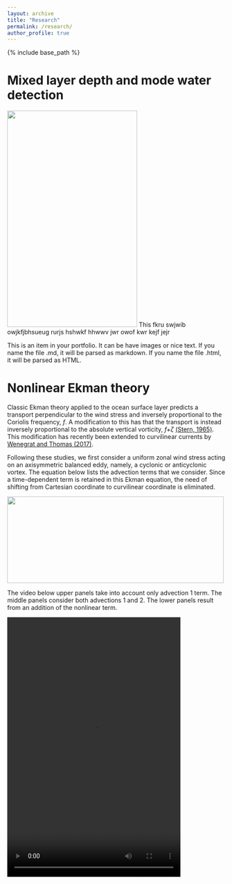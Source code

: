 ```yaml
---
layout: archive
title: "Research"
permalink: /research/
author_profile: true
---
```


{% include base_path %}

Mixed layer depth and mode water detection
======

<img src="http://yanxu-chen.github.io/images/example_profiles.png" width="300" height="500"> This fkru swjwib owjkfjbhsueug rurjs hshwkf hhwwv jwr owof kwr kejf jejr


This is an item in your portfolio. It can be have images or nice text. If you name the file .md, it will be parsed as markdown. If you name the file .html, it will be parsed as HTML. 



Nonlinear Ekman theory
======

Classic Ekman theory applied to the ocean surface layer predicts a transport perpendicular to the wind stress and inversely proportional to the Coriolis frequency, *f*. A modification to this has that the transport is instead inversely proportional to the absolute vertical vorticity, *f+ζ* [(Stern, 1965)](https://doi.org/10.1016/0011-7471(65)90007-0). This modification has recently been extended to curvilinear currents by [Wenegrat and Thomas (2017)](https://doi.org/10.1175/JPO-D-16-0239.1).

Following these studies, we first consider a uniform zonal wind stress acting on an axisymmetric balanced eddy, namely, a cyclonic or anticyclonic vortex. The equation below lists the advection terms that we consider. Since a time-dependent term is retained in this Ekman equation, the need of shifting from Cartesian coordinate to curvilinear coordinate is eliminated. 

<img src="http://yanxu-chen.github.io/images/equation.png" width="500" height="200">

The video below 
upper panels take into account only advection 1 term. The middle panels consider both advections 1 and 2. The lower panels result from an addition of the nonlinear term.

<video controls width="400" height="600">
    <source src="https://github.com/yanxu-chen/yanxu-chen.github.io/raw/master/media/Ekman.mp4" type="video/mp4"> 
</video>




  
